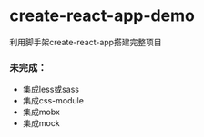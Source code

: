# create-react-app-demo
利用脚手架create-react-app搭建完整项目

### 未完成：
+ 集成less或sass
+ 集成css-module
+ 集成mobx
+ 集成mock
